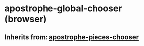 # apostrophe-global-chooser (browser)
## Inherits from: [apostrophe-pieces-chooser](../apostrophe-pieces/browser-apostrophe-pieces-chooser.md)

